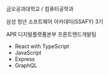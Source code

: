 <!--
### Hi there 👋

**do-park/do-park** is a ✨ _special_ ✨ repository because its `README.md` (this file) appears on your GitHub profile.

Here are some ideas to get you started:

- 🔭 I’m currently working on ...
- 🌱 I’m currently learning ...
- 👯 I’m looking to collaborate on ...
- 🤔 I’m looking for help with ...
- 💬 Ask me about ...
- 📫 How to reach me: ...
- 😄 Pronouns: ...
- ⚡ Fun fact: ...
-->

금오공과대학교 / 컴퓨터공학과

삼성 청년 소프트웨어 아카데미(SSAFY) 3기

APR 디지털플랫폼본부 프론트엔드개발팀

- React with TypeScript
- JavaScript
- Express
- GraphQL
